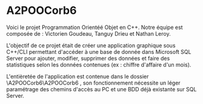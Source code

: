 # A2POOCorb6

Voici le projet Programmation Orientéé Objet en C++. Notre équipe est composée de : Victorien Goudeau, Tanguy Drieu et Nathan Leroy.

L'objectif de ce projet était de créer une application graphique sous C++/CLI permettant d'accéder à une base de donnée dans Microsoft SQL Server 
pour ajouter, modifier, supprimer des données et faire des statistiques selon les données contenues (ex : chiffre d'affaire d'un mois).

L'entièretée de l'application est contenue dans le dossier \A2POOCorb6\A2POOCorb6 , son fonctionnement nécessite un léger paramétrage des chemins d'accès au PC et une BDD
déjà existante sur SQL Server.
